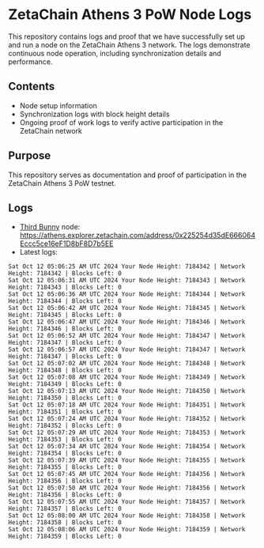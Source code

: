 # ZetaChain Athens 3 PoW Node Logs
This repository contains logs and proof that we have successfully set up and run a node on the ZetaChain Athens 3 network. The logs demonstrate continuous node operation, including synchronization details and performance.

## Contents
- Node setup information
- Synchronization logs with block height details
- Ongoing proof of work logs to verify active participation in the ZetaChain network

## Purpose
This repository serves as documentation and proof of participation in the ZetaChain Athens 3 PoW testnet.

## Logs

- [Third Bunny](https://thirdbunny.xyz/) node: https://athens.explorer.zetachain.com/address/0x225254d35dE666064Eccc5ce16eF1D8bF8D7b5EE
- Latest logs:
```
Sat Oct 12 05:06:25 AM UTC 2024 Your Node Height: 7184342 | Network Height: 7184342 | Blocks Left: 0
Sat Oct 12 05:06:31 AM UTC 2024 Your Node Height: 7184343 | Network Height: 7184343 | Blocks Left: 0
Sat Oct 12 05:06:36 AM UTC 2024 Your Node Height: 7184344 | Network Height: 7184344 | Blocks Left: 0
Sat Oct 12 05:06:42 AM UTC 2024 Your Node Height: 7184345 | Network Height: 7184345 | Blocks Left: 0
Sat Oct 12 05:06:47 AM UTC 2024 Your Node Height: 7184346 | Network Height: 7184346 | Blocks Left: 0
Sat Oct 12 05:06:52 AM UTC 2024 Your Node Height: 7184347 | Network Height: 7184347 | Blocks Left: 0
Sat Oct 12 05:06:57 AM UTC 2024 Your Node Height: 7184347 | Network Height: 7184347 | Blocks Left: 0
Sat Oct 12 05:07:02 AM UTC 2024 Your Node Height: 7184348 | Network Height: 7184348 | Blocks Left: 0
Sat Oct 12 05:07:08 AM UTC 2024 Your Node Height: 7184349 | Network Height: 7184349 | Blocks Left: 0
Sat Oct 12 05:07:13 AM UTC 2024 Your Node Height: 7184350 | Network Height: 7184350 | Blocks Left: 0
Sat Oct 12 05:07:18 AM UTC 2024 Your Node Height: 7184351 | Network Height: 7184351 | Blocks Left: 0
Sat Oct 12 05:07:24 AM UTC 2024 Your Node Height: 7184352 | Network Height: 7184352 | Blocks Left: 0
Sat Oct 12 05:07:29 AM UTC 2024 Your Node Height: 7184353 | Network Height: 7184353 | Blocks Left: 0
Sat Oct 12 05:07:34 AM UTC 2024 Your Node Height: 7184354 | Network Height: 7184354 | Blocks Left: 0
Sat Oct 12 05:07:39 AM UTC 2024 Your Node Height: 7184355 | Network Height: 7184355 | Blocks Left: 0
Sat Oct 12 05:07:45 AM UTC 2024 Your Node Height: 7184356 | Network Height: 7184356 | Blocks Left: 0
Sat Oct 12 05:07:50 AM UTC 2024 Your Node Height: 7184356 | Network Height: 7184356 | Blocks Left: 0
Sat Oct 12 05:07:55 AM UTC 2024 Your Node Height: 7184357 | Network Height: 7184357 | Blocks Left: 0
Sat Oct 12 05:08:00 AM UTC 2024 Your Node Height: 7184358 | Network Height: 7184358 | Blocks Left: 0
Sat Oct 12 05:08:06 AM UTC 2024 Your Node Height: 7184359 | Network Height: 7184359 | Blocks Left: 0
```
